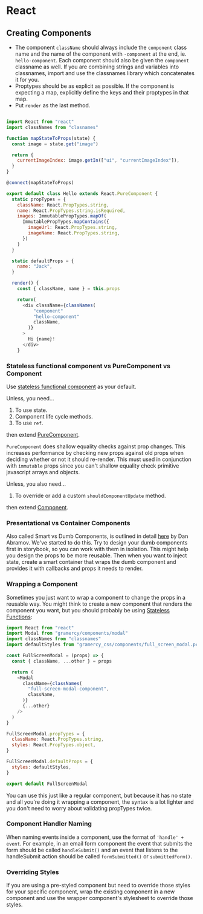 # React

## Creating Components

* The component `className` should always include the `component` class name and the name of the component with `-component` at the end, ie. `hello-component`. Each component should also be given the `component` classname as well. If you are combining strings and variables into classnames, import and use the classnames library which concatenates it for you.
* Proptypes should be as explicit as possible. If the component is expecting a map, explicitly define the keys and their proptypes in that map.
* Put `render` as the last method.

```javascript

import React from "react"
import classNames from "clasnames"

function mapStateToProps(state) {
  const image = state.get("image")

  return {
    currentImageIndex: image.getIn(["ui", "currentImageIndex"]),
  }
}

@connect(mapStateToProps)

export default class Hello extends React.PureComponent {
  static propTypes = {
    className: React.PropTypes.string,
    name: React.PropTypes.string.isRequired,
    images: ImmutablePropTypes.mapOf(
      ImmutablePropTypes.mapContains({
        imageUrl: React.PropTypes.string,
        imageName: React.PropTypes.string,
      })
    )
  }

  static defaultProps = {
    name: "Jack",
  }

  render() {
    const { className, name } = this.props

    return(
      <div className={classNames(
          "component"
          "hello-component"
          className,
        )}
      >
        Hi {name}!
      </div>
    }

```

### Stateless functional component vs PureComponent vs Component

Use [stateless functional component](https://facebook.github.io/react/blog/2015/10/07/react-v0.14.html#stateless-functional-components) as your default.

Unless, you need...

1. To use state.
2. Component life cycle methods.
3. To use `ref`.

then extend [PureComponent](https://facebook.github.io/react/docs/react-api.html#react.purecomponent).

`PureComponent` does shallow equality checks against prop changes. This increases performance by checking new props against old props when deciding whether or not it should re-render. This must used in conjunction with `immutable` props since you can't shallow equality check primitive javascript arrays and objects.

Unless, you also need...

1. To override or add a custom `shouldComponentUpdate` method.

then extend [Component](https://facebook.github.io/react/docs/react-api.html#react.component).


### Presentational vs Container Components

Also called Smart vs Dumb Components, is outlined in detail [here](https://medium.com/@dan_abramov/smart-and-dumb-components-7ca2f9a7c7d0#.kbocrg9qf) by Dan Abramov. We've started to do this. Try to design your dumb components first in storybook, so you can work with them in isolation. This might help you design the props to be more reusable. Then when you want to inject state, create a smart container that wraps the dumb component and provides it with callbacks and props it needs to render.

### Wrapping a Component

Sometimes you just want to wrap a component to change the props in a reusable way. You might think to create a new component that renders the component you want, but you should probably be using [Stateless Functions](https://facebook.github.io/react/docs/reusable-components.html#stateless-functions):

```javascript
import React from "react"
import Modal from "gramercy/components/modal"
import classNames from "classnames"
import defaultStyles from "gramercy_css/components/full_screen_modal.pcss"

const FullScreenModal = (props) => {
  const { className, ...other } = props

  return (
    <Modal
      className={classNames(
        "full-screen-modal-component",
        className,
      )}
      {...other}
    />
  )
}

FullScreenModal.propTypes = {
  className: React.PropTypes.string,
  styles: React.PropTypes.object,
}

FullScreenModal.defaultProps = {
  styles: defaultStyles,
}

export default FullScreenModal
```

You can use this just like a regular component, but because it has no state and all you're doing it wrapping a component, the syntax is a lot lighter and you don't need to worry about validating propTypes twice.


### Component Handler Naming

When naming events inside a component, use the format of `'handle' + event`. For example, in an email form component the event that submits the form should be called `handleSubmit()` and an event that listens to the handleSubmit action should be called `formSubmitted()` or `submittedForm()`.


### Overriding Styles

If you are using a pre-styled component but need to override those styles for your specific component, wrap the existing component in a new component and use the wrapper component's stylesheet to override those styles.
